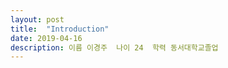 ```yaml
---
layout: post
title:  "Introduction"
date: 2019-04-16
description: 이름 이경주  나이 24  학력 동서대학교졸업
---
```

